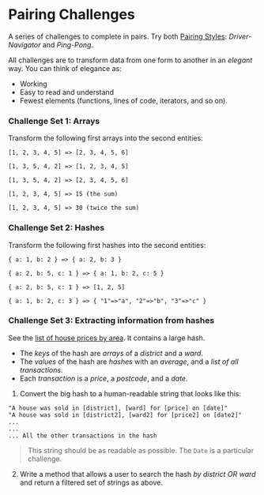 # Pairing Challenges

A series of challenges to complete in pairs. Try both [Pairing Styles](http://articles.coreyhaines.com/posts/thoughts-on-pair-programming): *Driver-Navigator* and *Ping-Pong*.

All challenges are to transform data from one form to another in an _elegant_ way. You can think of elegance as:

- Working
- Easy to read and understand
- Fewest elements (functions, lines of code, iterators, and so on).

### Challenge Set 1: Arrays

Transform the following first arrays into the second entities:

```
[1, 2, 3, 4, 5] => [2, 3, 4, 5, 6]
```

```
[1, 3, 5, 4, 2] => [1, 2, 3, 4, 5]
```

```
[1, 3, 5, 4, 2] => [2, 3, 4, 5, 6]
```

```
[1, 2, 3, 4, 5] => 15 (the sum)
```

```
[1, 2, 3, 4, 5] => 30 (twice the sum)
```

### Challenge Set 2: Hashes

Transform the following first hashes into the second entities:

```
{ a: 1, b: 2 } => { a: 2, b: 3 }
```

```
{ a: 2, b: 5, c: 1 } => { a: 1, b: 2, c: 5 }
```

```
{ a: 2, b: 5, c: 1 } => [1, 2, 5]
```

```
{ a: 1, b: 2, c: 3 } => { "1"=>"a", "2"=>"b", "3"=>"c" }
```

### Challenge Set 3: Extracting information from hashes

See the [list of house prices by area](./house_prices_by_area.rb). It contains a large hash.

- The *keys* of the hash are *arrays* of a _district_ and a _ward_.
- The *values* of the hash are *hashes* with an _average_, and a _list of all transactions_.
- Each _transaction_ is a _price_, a _postcode_, and a _date_.

1. Convert the big hash to a human-readable string that looks like this:

```
"A house was sold in [district], [ward] for [price] on [date]"
"A house was sold in [district2], [ward2] for [price2] on [date2]"
...
...
... All the other transactions in the hash
```

> This string should be as readable as possible. The `Date` is a particular challenge.

2. Write a method that allows a user to search the hash _by district OR ward_ and return a filtered set of strings as above.

